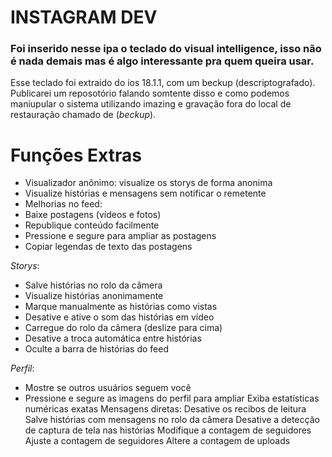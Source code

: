# INSTAGRAM DEV
### Foi inserido nesse ipa o teclado do visual intelligence, isso não é nada demais mas é algo interessante pra quem queira usar. 
Esse teclado foi extraido do ios 18.1.1, com um beckup (descriptografado). Publicarei um reposotório falando somtente disso e como podemos maniupular o sistema utilizando imazing e gravação fora do local de restauração chamado de (_beckup_).

# Funções Extras
* Visualizador anônimo: visualize os storys de forma anonima 
* Visualize histórias e mensagens sem notificar o remetente
* Melhorias no feed:
* Baixe postagens (vídeos e fotos)
* Republique conteúdo facilmente
* Pressione e segure para ampliar as postagens
* Copiar legendas de texto das postagens

_Storys_:
* Salve histórias no rolo da câmera
* Visualize histórias anonimamente
* Marque manualmente as histórias como vistas
* Desative e ative o som das histórias em vídeo
* Carregue do rolo da câmera (deslize para cima)
* Desative a troca automática entre histórias
* Oculte a barra de histórias do feed

_Perfil_:
* Mostre se outros usuários seguem você
* Pressione e segure as imagens do perfil para ampliar
Exiba estatísticas numéricas exatas
Mensagens diretas:
Desative os recibos de leitura
Salve histórias com mensagens no rolo da câmera
Desative a detecção de captura de tela nas histórias
Modifique a contagem de seguidores
Ajuste a contagem de seguidores
Altere a contagem de uploads
